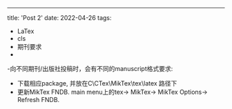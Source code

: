 ---
title: 'Post 2'
date: 2022-04-26
tags:
  - LaTex
  - cls
  - 期刊要求
  - 
-向不同期刊/出版社投稿时，会有不同的manuscript格式要求:
- 下载相应package, 并放在C\CTex\MikTex\tex\latex 路径下
- 更新MikTex FNDB. main menu上的tex-> MikTex-> MikTex Options-> Refresh FNDB. 



